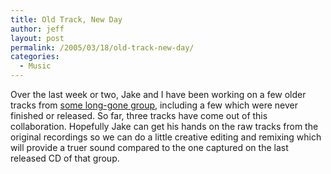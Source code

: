 ```yaml
---
title: Old Track, New Day
author: jeff
layout: post
permalink: /2005/03/18/old-track-new-day/
categories:
  - Music
---
```


Over the last week or two, Jake and I have been working on a few older tracks from [some long-gone group][1], including a few which were never finished or released. So far, three tracks have come out of this collaboration. Hopefully Jake can get his hands on the raw tracks from the original recordings so we can do a little creative editing and remixing which will provide a truer sound compared to the one captured on the last released CD of that group.

 [1]: http://www.garageband.com/artist/evoke
